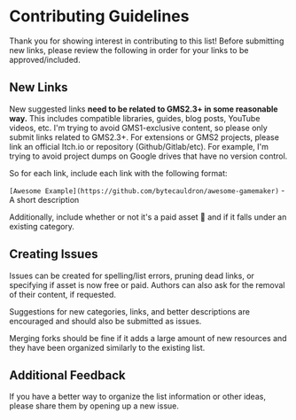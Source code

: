 # Contributing Guidelines

Thank you for showing interest in contributing to this list! Before submitting new links, please review the following in order for your links to be approved/included.

## New Links

New suggested links **need to be related to GMS2.3+ in some reasonable way.** This includes compatible libraries, guides, blog posts, YouTube videos, etc.
I'm trying to avoid GMS1-exclusive content, so please only submit links related to GMS2.3+.
For extensions or GMS2 projects, please link an official Itch.io or repository (Github/Gitlab/etc).
For example, I'm trying to avoid project dumps on Google drives that have no version control.

So for each link, include each link with the following format:

`[Awesome Example](https://github.com/bytecauldron/awesome-gamemaker)` - A short description

Additionally, include whether or not it's a paid asset 💸 and if it falls under an existing category.

## Creating Issues

Issues can be created for spelling/list errors, pruning dead links, or specifying if asset is now free or paid.
Authors can also ask for the removal of their content, if requested.

Suggestions for new categories, links, and better descriptions are encouraged and should also be submitted as issues.

Merging forks should be fine if it adds a large amount of new resources and they have been organized similarly to the existing list.

## Additional Feedback

If you have a better way to organize the list information or other ideas, please share them by opening up a new issue.
